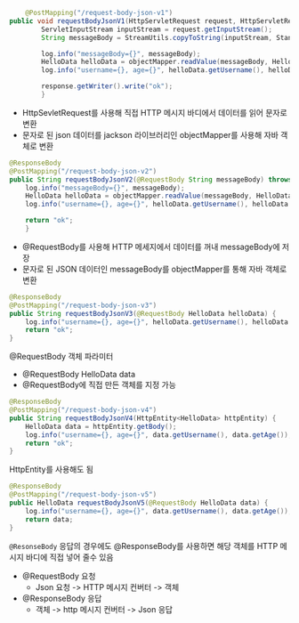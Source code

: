 ```java
    @PostMapping("/request-body-json-v1")
public void requestBodyJsonV1(HttpServletRequest request, HttpServletResponse response) throws IOException {
        ServletInputStream inputStream = request.getInputStream();
        String messageBody = StreamUtils.copyToString(inputStream, StandardCharsets.UTF_8);

        log.info("messageBody={}", messageBody);
        HelloData helloData = objectMapper.readValue(messageBody, HelloData.class);
        log.info("username={}, age={}", helloData.getUsername(), helloData.getAge());

        response.getWriter().write("ok");
        }
```
* HttpSevletRequest를 사용해 직접 HTTP 메시지 바디에서 데이터를 읽어 문자로 변환
* 문자로 된 json 데이터를 jackson 라이브러리인 objectMapper를 사용해 자바 객체로 변환

```java
@ResponseBody
@PostMapping("/request-body-json-v2")
public String requestBodyJsonV2(@RequestBody String messageBody) throws IOException {
    log.info("messageBody={}", messageBody);
    HelloData helloData = objectMapper.readValue(messageBody, HelloData.class);
    log.info("username={}, age={}", helloData.getUsername(), helloData.getAge());

    return "ok";
    }
```
* @RequestBody를 사용해 HTTP 메세지에서 데이터를 꺼내 messageBody에 저장
* 문자로 된 JSON 데이터인 messageBody를 objectMapper를 통해 자바 객체로 변환

```java
@ResponseBody
@PostMapping("/request-body-json-v3")
public String requestBodyJsonV3(@RequestBody HelloData helloData) {
    log.info("username={}, age={}", helloData.getUsername(), helloData.getAge());
    return "ok";
}
```
@RequestBody 객체 파라미터
* @RequestBody HelloData data
* @RequestBody에 직접 만든 객체를 지정 가능

```java
@ResponseBody
@PostMapping("/request-body-json-v4")
public String requestBodyJsonV4(HttpEntity<HelloData> httpEntity) {
    HelloData data = httpEntity.getBody();
    log.info("username={}, age={}", data.getUsername(), data.getAge());
    return "ok";
}
```
HttpEntity를 사용해도 됨

```java
@ResponseBody
@PostMapping("/request-body-json-v5")
public HelloData requestBodyJsonV5(@RequestBody HelloData data) {
    log.info("username={}, age={}", data.getUsername(), data.getAge());
    return data;
}
```
`@ResonseBody`
응답의 경우에도 @ResponseBody를 사용하면 해당 객체를 HTTP 메시지 바디에 직접 넣어 줄수 있음
* @RequestBody 요청
  * Json 요청 -> HTTP 메시지 컨버터 -> 객체
* @ResponseBody 응답
  * 객체 -> http 메시지 컨버터 -> Json 응답